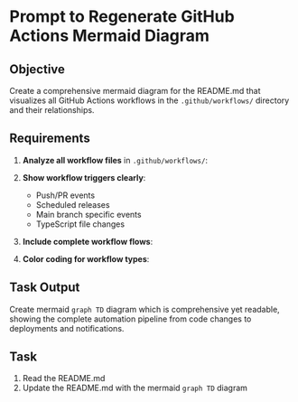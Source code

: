 # Prompt to Regenerate GitHub Actions Mermaid Diagram

## Objective

Create a comprehensive mermaid diagram for the README.md that visualizes all GitHub Actions workflows in the `.github/workflows/` directory and their relationships.

## Requirements

1. **Analyze all workflow files** in `.github/workflows/`:

2. **Show workflow triggers clearly**:

   - Push/PR events
   - Scheduled releases
   - Main branch specific events
   - TypeScript file changes

3. **Include complete workflow flows**:

4. **Color coding for workflow types**:

## Task Output

Create mermaid `graph TD` diagram which is comprehensive yet readable, showing the complete automation pipeline from code changes to deployments and notifications.

## Task

1. Read the README.md
2. Update the README.md with the mermaid `graph TD` diagram
